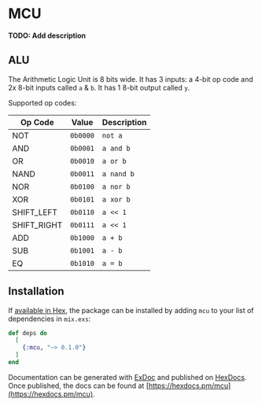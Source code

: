 # MCU

**TODO: Add description**

## ALU

The Arithmetic Logic Unit is 8 bits wide. It has 3 inputs: a 4-bit op code and 2x 8-bit inputs called `a` & `b`. It has 1 8-bit output called `y`.

Supported op codes:

| Op Code | Value | Description |
| ------- | ----- |------------ |
| NOT  | `0b0000` | `not a` |
| AND  | `0b0001` | `a and b` |
| OR   | `0b0010` | `a or b` |
| NAND | `0b0011` | `a nand b` |
| NOR  | `0b0100` | `a nor b` |
| XOR  | `0b0101` | `a xor b` |
| SHIFT_LEFT | `0b0110` | `a << 1` |
| SHIFT_RIGHT | `0b0111` | `a << 1` |
| ADD  | `0b1000` | `a + b` |
| SUB  | `0b1001` | `a - b` |
| EQ   | `0b1010` | `a = b` |

## Installation

If [available in Hex](https://hex.pm/docs/publish), the package can be installed
by adding `mcu` to your list of dependencies in `mix.exs`:

```elixir
def deps do
  [
    {:mcu, "~> 0.1.0"}
  ]
end
```

Documentation can be generated with [ExDoc](https://github.com/elixir-lang/ex_doc)
and published on [HexDocs](https://hexdocs.pm). Once published, the docs can
be found at [https://hexdocs.pm/mcu](https://hexdocs.pm/mcu).

